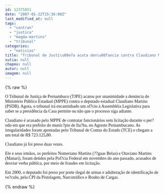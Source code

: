 ```yaml
---
id: 12375851
date: "2007-01-22T15:36:00Z"
last_modified_at: null
tags:
  - "contran"
  - "justica"
  - "magda-martins"
  - "tribunal"
categories:
  - "noticias"
title: "Tribunal de Justi\u00e7a acata den\u00fancia contra Claudiano Martins"
sutia: null
chapeu: null
autor: null
imagem: null
---
```

{% raw %}
<p><P><FONT face=Verdana>O Tribunal de Justiça de Pernambuco (TJPE) acatou por unanimidade a denúncia do Ministério Público Estadual (MPPE) contra o deputado estadual Claudiano Martins (PSDB). Agora, o tribunal irá encaminhado um of?cio à Assembléia Legislativa para saber se a presidência da Casa permite ou não que o processo siga adiante. </FONT></P></p>
<p><P><FONT face=Verdana>Claudiano é acusado pelo MPPE de contratar funcionários sem licitação durante o per?odo em que era prefeito do munic?pio de Ita?ba, no Agreste Pernambucano. As irregularidades foram apontadas pelo Tribunal de Contas do Estado (TCE) e chegam a um total de R$ 723.125,80.&nbsp; </FONT></P></p>
<p><P><FONT face=Verdana>Claudiano já foi preso duas vezes. </FONT></P></p>
<p><P><FONT face=Verdana>Ele e seus irmãos, os prefeitos Nomeriano Martins (??guas Belas) e Otaviano Martins (Manari), foram detidos pela Pol?cia Federal em novembro do ano passado, acusados de desviar verba pública, por meio de fraudes em licitação. </FONT></P></p>
<p><P><FONT face=Verdana>Em 2000, o deputado foi preso por porte ilegal de armas e adulteração de identificação de ve?culo, pela CPI da Pistolagem, Narcotráfico e Roubo de Cargas.</FONT> </P> </p>
{% endraw %}